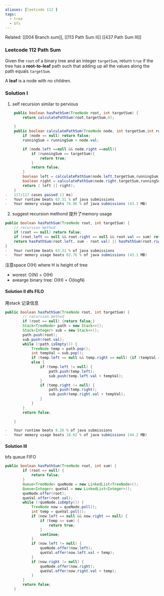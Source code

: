 ```yaml
---
aliases: [leetcode 112 ]
tags:
  - tree
  - bfs
---
```

Related:  [[004 Branch sum]], [[113 Path Sum II]] [[437 Path Sum III]]

### Leetcode 112 Path Sum

Given the `root` of a binary tree and an integer `targetSum`, return `true` if the tree has a **root-to-leaf** path such that adding up all the values along the path equals `targetSum`.

A **leaf** is a node with no children.
### Solution I
1. self recursion similar to pervious
```java
    public boolean hasPathSum(TreeNode root, int targetSum) {
        return calculatePathSum(root,targetSum,0);
        
    }
    public boolean calculatePathSum(TreeNode node, int targetSum,int runningSum){
        if (node == null) return false;
        runningSum = runningSum + node.val;

        if (node.left ==null && node.right ==null){
            if (runningSum == targetSum){
                return true;
            }
            return false;
        }
        boolean left = calculatePathSum(node.left,targetSum,runningSum);
        boolean right = calculatePathSum(node.right,targetSum,runningSum);
        return ( left || right);
    }
-   117/117 cases passed (1 ms)
-   Your runtime beats 63.31 % of java submissions
-   Your memory usage beats 74.96 % of java submissions (43.3 MB)
```
2.  suggest recursion methond
提升了memory usage
```java
public boolean hasPathSum(TreeNode root, int targetSum) {
    // recursion method
    if (root == null) return false;
    if (root.left == null && root.right == null && root.val == sum) return true;
    return hasPathSum(root.left, sum - root.val) || hasPathSum(root.right, sum - root.val);
}
-   Your runtime beats 63.31 % of java submissions
-   Your memory usage beats 82.76 % of java submissions (43.1 MB) 
```
注意space O(H)  where H is height of tree
- worest: O(N) = O(H)
- avearge binary tree: O(H) = O(logN)

#### Solution II dfs FILO
用stack 记录信息 
```java
public boolean hasPathSum(TreeNode root, int targetSum) {
        // recursion method
        if (root == null) {return false;}
        Stack<TreeNode> path = new Stack<>();
        Stack<Integer> sub = new Stack<>();
        path.push(root);
        sub.push(root.val);
        while (!path.isEmpty()) {
            TreeNode temp = path.pop();
            int tempVal = sub.pop();
            if (temp.left == null && temp.right == null) {if (tempVal == targetSum) return true;}
            else {
                if (temp.left != null) {
                    path.push(temp.left);
                    sub.push(temp.left.val + tempVal);
                }
                if (temp.right != null) {
                    path.push(temp.right);
                    sub.push(temp.right.val + tempVal);
                }
            }
        }
        return false;
        
    }

-   Your runtime beats 8.26 % of java submissions
-   Your memory usage beats 18.62 % of java submissions (44.2 MB)
```

#### Solution III
bfs queue FIFO
```java
public boolean hasPathSum(TreeNode root, int sum) {
        if (root == null) {
            return false;
        }
        Queue<TreeNode> queNode = new LinkedList<TreeNode>();
        Queue<Integer> queVal = new LinkedList<Integer>();
        queNode.offer(root);
        queVal.offer(root.val);
        while (!queNode.isEmpty()) {
            TreeNode now = queNode.poll();
            int temp = queVal.poll();
            if (now.left == null && now.right == null) {
                if (temp == sum) {
                    return true;
                }
                continue;
            }
            if (now.left != null) {
                queNode.offer(now.left);
                queVal.offer(now.left.val + temp);
            }
            if (now.right != null) {
                queNode.offer(now.right);
                queVal.offer(now.right.val + temp);
            }
        }
        return false;
    }

```